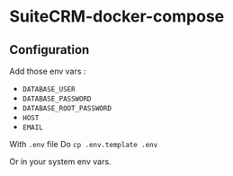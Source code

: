# SuiteCRM-docker-compose

## Configuration

Add those env vars :
- `DATABASE_USER`
- `DATABASE_PASSWORD`
- `DATABASE_ROOT_PASSWORD`
- `HOST`
- `EMAIL`

With `.env` file
Do `cp .env.template .env`

Or in your system env vars.
